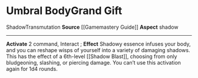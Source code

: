 ﻿---
element: null
id: '66'
item_category: Relics
name: Umbral Body
prerequisite: null
rarity: Common
school: Transmutation
source: '[[DATABASE/source/Gamemastery Guide|Gamemastery Guide]]'
trait:
- '[[DATABASE/trait/Shadow|Shadow]]'
- '[[DATABASE/trait/Transmutation|Transmutation]]'
type: Relic Grand Gift

---
# Umbral Body<span class="item-type">Grand Gift</span>

<span class="item-trait">Shadow</span><span class="item-trait">Transmutation</span>
**Source** [[Gamemastery Guide]]
**Aspect** shadow

---
**Activate** <span class="action-icon">2</span> command, Interact ; **Effect** Shadowy essence infuses your body, and you can reshape wisps of yourself into a variety of damaging shadows. This has the effect of a 6th-level [[Shadow Blast]], choosing from only bludgeoning, slashing, or piercing damage. You can’t use this activation again for 1d4 rounds.